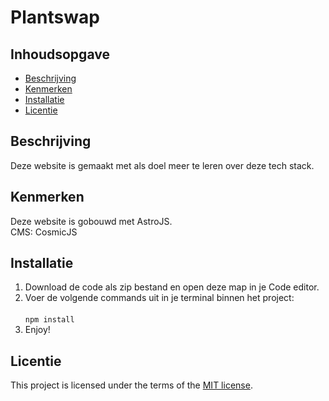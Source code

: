 # Plantswap

## Inhoudsopgave

  * [Beschrijving](#beschrijving)
  * [Kenmerken](#kenmerken)
  * [Installatie](#installatie)
  * [Licentie](#licentie)

## Beschrijving
Deze website is gemaakt met als doel meer te leren over deze tech stack. 
<br>

  
## Kenmerken
  Deze website is gobouwd met AstroJS. <br>
  CMS: CosmicJS<br>

## Installatie

1. Download de code als zip bestand en open deze map in je Code editor.
2. Voer de volgende commands uit in je terminal binnen het project: <br><br>
   `npm install`<br>
3. Enjoy!

## Licentie

This project is licensed under the terms of the [MIT license](./LICENSE).


